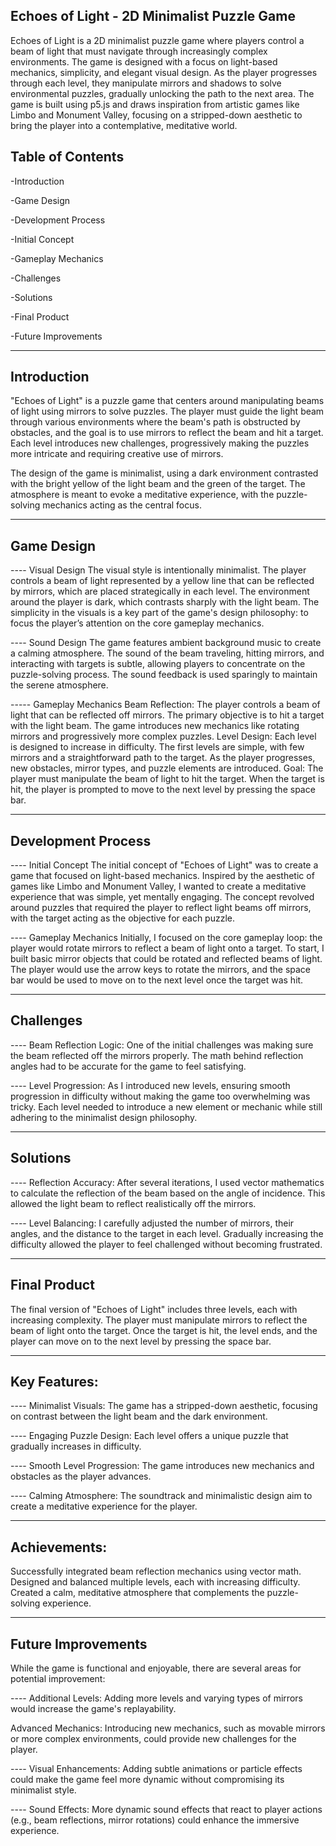 ## Echoes of Light - 2D Minimalist Puzzle Game

Echoes of Light is a 2D minimalist puzzle game where players control a beam of light that must navigate through increasingly complex environments. The game is designed with a focus on light-based mechanics, simplicity, and elegant visual design. As the player progresses through each level, they manipulate mirrors and shadows to solve environmental puzzles, gradually unlocking the path to the next area. The game is built using p5.js and draws inspiration from artistic games like Limbo and Monument Valley, focusing on a stripped-down aesthetic to bring the player into a contemplative, meditative world.

## Table of Contents

-Introduction

-Game Design

-Development Process

-Initial Concept

-Gameplay Mechanics

-Challenges

-Solutions

-Final Product

-Future Improvements

----------------------------------------------------------------------------

## Introduction

"Echoes of Light" is a puzzle game that centers around manipulating beams of light using mirrors to solve puzzles. The player must guide the light beam through various environments where the beam's path is obstructed by obstacles, and the goal is to use mirrors to reflect the beam and hit a target. Each level introduces new challenges, progressively making the puzzles more intricate and requiring creative use of mirrors.

The design of the game is minimalist, using a dark environment contrasted with the bright yellow of the light beam and the green of the target. The atmosphere is meant to evoke a meditative experience, with the puzzle-solving mechanics acting as the central focus.

----------------------------------------------------------------------------

## Game Design

---- Visual Design
The visual style is intentionally minimalist. The player controls a beam of light represented by a yellow line that can be reflected by mirrors, which are placed strategically in each level. The environment around the player is dark, which contrasts sharply with the light beam. The simplicity in the visuals is a key part of the game's design philosophy: to focus the player’s attention on the core gameplay mechanics.

---- Sound Design
The game features ambient background music to create a calming atmosphere. The sound of the beam traveling, hitting mirrors, and interacting with targets is subtle, allowing players to concentrate on the puzzle-solving process. The sound feedback is used sparingly to maintain the serene atmosphere.

----- Gameplay Mechanics
Beam Reflection: The player controls a beam of light that can be reflected off mirrors. The primary objective is to hit a target with the light beam. The game introduces new mechanics like rotating mirrors and progressively more complex puzzles.
Level Design: Each level is designed to increase in difficulty. The first levels are simple, with few mirrors and a straightforward path to the target. As the player progresses, new obstacles, mirror types, and puzzle elements are introduced.
Goal: The player must manipulate the beam of light to hit the target. When the target is hit, the player is prompted to move to the next level by pressing the space bar.

----------------------------------------------------------------------------

## Development Process

---- Initial Concept
The initial concept of "Echoes of Light" was to create a game that focused on light-based mechanics. Inspired by the aesthetic of games like Limbo and Monument Valley, I wanted to create a meditative experience that was simple, yet mentally engaging. The concept revolved around puzzles that required the player to reflect light beams off mirrors, with the target acting as the objective for each puzzle.

---- Gameplay Mechanics
Initially, I focused on the core gameplay loop: the player would rotate mirrors to reflect a beam of light onto a target. To start, I built basic mirror objects that could be rotated and reflected beams of light. The player would use the arrow keys to rotate the mirrors, and the space bar would be used to move on to the next level once the target was hit.

----------------------------------------------------------------------------

## Challenges
---- Beam Reflection Logic: One of the initial challenges was making sure the beam reflected off the mirrors properly. The math behind reflection angles had to be accurate for the game to feel satisfying.

---- Level Progression: As I introduced new levels, ensuring smooth progression in difficulty without making the game too overwhelming was tricky. Each level needed to introduce a new element or mechanic while still adhering to the minimalist design philosophy.

----------------------------------------------------------------------------

## Solutions
---- Reflection Accuracy: After several iterations, I used vector mathematics to calculate the reflection of the beam based on the angle of incidence. This allowed the light beam to reflect realistically off the mirrors.

---- Level Balancing: I carefully adjusted the number of mirrors, their angles, and the distance to the target in each level. Gradually increasing the difficulty allowed the player to feel challenged without becoming frustrated.

----------------------------------------------------------------------------

## Final Product

The final version of "Echoes of Light" includes three levels, each with increasing complexity. The player must manipulate mirrors to reflect the beam of light onto the target. Once the target is hit, the level ends, and the player can move on to the next level by pressing the space bar.

----------------------------------------------------------------------------

## Key Features:
---- Minimalist Visuals: The game has a stripped-down aesthetic, focusing on contrast between the light beam and the dark environment.

---- Engaging Puzzle Design: Each level offers a unique puzzle that gradually increases in difficulty.

---- Smooth Level Progression: The game introduces new mechanics and obstacles as the player advances.

---- Calming Atmosphere: The soundtrack and minimalistic design aim to create a meditative experience for the player.

----------------------------------------------------------------------------

## Achievements:
Successfully integrated beam reflection mechanics using vector math.
Designed and balanced multiple levels, each with increasing difficulty.
Created a calm, meditative atmosphere that complements the puzzle-solving experience.

----------------------------------------------------------------------------

## Future Improvements

While the game is functional and enjoyable, there are several areas for potential improvement:

---- Additional Levels: Adding more levels and varying types of mirrors would increase the game's replayability.

Advanced Mechanics: Introducing new mechanics, such as movable mirrors or more complex environments, could provide new challenges for the player.

---- Visual Enhancements: Adding subtle animations or particle effects could make the game feel more dynamic without compromising its minimalist style.

---- Sound Effects: More dynamic sound effects that react to player actions (e.g., beam reflections, mirror rotations) could enhance the immersive experience.

